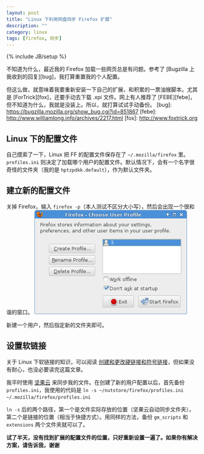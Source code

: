```yaml
---
layout: post
title: "Linux 下利用网盘同步 Firefox 扩展"
description: ""
category: linux
tags: [firefox, 同步]
---
```

{% include JB/setup %}

不知道为什么，最近我的 Firefox 加载一些网页总是有问题。参考了 [Bugzilla 上我收到的回复][bug]，我打算重置我的个人配置。

但这么做，就意味着我要重新安装一下自己的扩展，和积累的一票油猴脚本。尤其是 [ForTrick][fox]，还要手动去下载 .xpi 文件。网上有人推荐了 [FEBE][febe]，但不知道为什么，我就是没装上。所以，就打算试试手动备份。
[bug]: https://bugzilla.mozilla.org/show_bug.cgi?id=851867
[febe]: http://www.williamlong.info/archives/2217.html
[fox]: http://www.foxtrick.org

Linux 下的配置文件
---
自己摸索了一下，Linux 把 FF 的配置文件保存在了 `~/.mozilla/firefox` 里。 `profiles.ini` 则决定了加载哪个用户的配置文件。默认情况下，会有一个名字很奇怪的文件夹（我的是 `hptzpdkk.default`），作为默认文件夹。

建立新的配置文件
--
关掉 Firefox，输入 `firefox -p`（本人测试不区分大小写），然后会出现一个很和谐的窗口。
![screen](/images/firefox/sync.png)


新建一个用户，然后指定新的文件夹即可。

设置软链接
--
关于 Linux 下软链接的知识，可以阅读 [创建和更改硬链接和符号链接][ln]，但如果没有耐心，也没必要读完这篇文章。

我平时使用 [坚果云][nut] 来同步我的文件。在创建了新的用户配置以后，首先备份 `profiles.ini`，我使用的代码是 `ln -s ~/nutstore/firefox/profiles.ini ~/.mozilla/firefox/profiles.ini`

`ln -s` 后的两个路径，第一个是文件实际存放的位置（坚果云自动同步文件夹），第二个是链接的位置（相当于快捷方式）。用同样的方法，备份 `gm_scripts` 和 `extensions` 两个文件夹就可以了。

**试了半天，没有找到扩展的配置文件的位置，只好重新设置一遍了。如果你有解决方案，请告诉我，谢谢**

[ln]: http://www.ibm.com/developerworks/cn/linux/l-lpic1-v3-104-6/
[nut]: https://jianguoyun.com/
